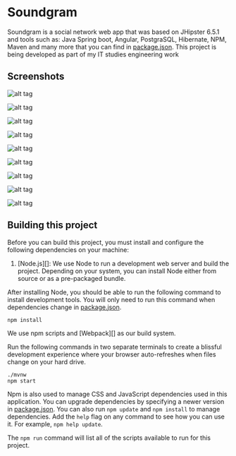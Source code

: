 # Soundgram

Soundgram is a social network web app that was based on JHipster 6.5.1 and tools such as:
Java Spring boot, Angular, PostgraSQL, Hibernate, NPM, Maven and many more that you can find in [package.json](package.json).
This project is being developed as part of my IT studies engineering work

## Screenshots

![alt tag](https://github.com/Sailor70/soundgram/blob/master/screenshots/1SGHomeLogin.jpg)

![alt tag](https://github.com/Sailor70/soundgram/blob/master/screenshots/2SGHome.jpg)

![alt tag](https://github.com/Sailor70/soundgram/blob/master/screenshots/3SGTags.jpg)

![alt tag](https://github.com/Sailor70/soundgram/blob/master/screenshots/4SGProfile.jpg)

![alt tag](https://github.com/Sailor70/soundgram/blob/master/screenshots/5SGMusic.jpg)

![alt tag](https://github.com/Sailor70/soundgram/blob/master/screenshots/6SGUsers.jpg)

![alt tag](https://github.com/Sailor70/soundgram/blob/master/screenshots/7SGPost.jpg)

![alt tag](https://github.com/Sailor70/soundgram/blob/master/screenshots/8SGEditPost.jpg)

![alt tag](https://github.com/Sailor70/soundgram/blob/master/screenshots/9SGSettings.jpg)

## Building this project

Before you can build this project, you must install and configure the following dependencies on your machine:

1. [Node.js][]: We use Node to run a development web server and build the project.
   Depending on your system, you can install Node either from source or as a pre-packaged bundle.

After installing Node, you should be able to run the following command to install development tools.
You will only need to run this command when dependencies change in [package.json](package.json).

    npm install

We use npm scripts and [Webpack][] as our build system.

Run the following commands in two separate terminals to create a blissful development experience where your browser
auto-refreshes when files change on your hard drive.

    ./mvnw
    npm start

Npm is also used to manage CSS and JavaScript dependencies used in this application. You can upgrade dependencies by
specifying a newer version in [package.json](package.json). You can also run `npm update` and `npm install` to manage dependencies.
Add the `help` flag on any command to see how you can use it. For example, `npm help update`.

The `npm run` command will list all of the scripts available to run for this project.
